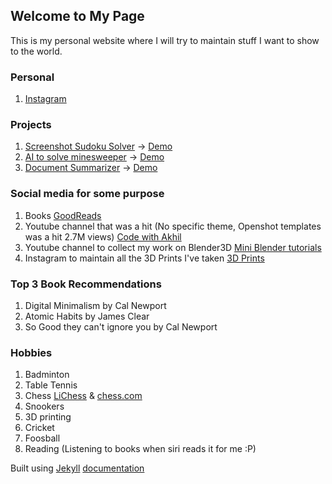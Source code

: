 ## Welcome to My Page 

This is my personal website where I will try to maintain stuff I want to show to the world.

### Personal

1. [Instagram](https://www.instagram.com/akhil.ennu/)

### Projects

1. [Screenshot Sudoku Solver](https://akhilennu.github.io/sudoku/) -> [Demo](https://youtu.be/xH53-Wm4uJA)
2. [AI to solve minesweeper](https://youtube.com/shorts/c5ehghy_Dmc?feature=share) -> [Demo](https://youtu.be/pPeW1MU-hZA)
3. [Document Summarizer](https://akhilennu.github.io/document-summarizer/) -> [Demo](https://youtu.be/UC9j9Xp47vU)


### Social media for some purpose

1. Books [GoodReads](https://www.goodreads.com/user/show/82843741-akhil-ennu)
2. Youtube channel that was a hit (No specific theme, Openshot templates was a hit 2.7M views) [Code with Akhil](https://www.youtube.com/channel/UCnKZIbNiCAKjjmvSxXZ0GAA)
3. Youtube channel to collect my work on Blender3D [Mini Blender tutorials](https://www.youtube.com/channel/UCHKNsdynITc6ViufM1nnClQ)
4. Instagram to maintain all the 3D Prints I've taken [3D Prints](https://www.instagram.com/3d_prints_by_akhil_ennu/)

### Top 3 Book Recommendations

1. Digital Minimalism by Cal Newport
2. Atomic Habits by James Clear
3. So Good they can't ignore you by Cal Newport

### Hobbies

1. Badminton
2. Table Tennis
3. Chess [LiChess](https://lichess.org/@/akhilennu) & [chess.com](https://www.chess.com/member/akhilennu)
4. Snookers
5. 3D printing
6. Cricket
7. Foosball
8. Reading (Listening to books when siri reads it for me :P)

Built using [Jekyll](https://jekyllrb.com/) [documentation](https://docs.github.com/categories/github-pages-basics/)
